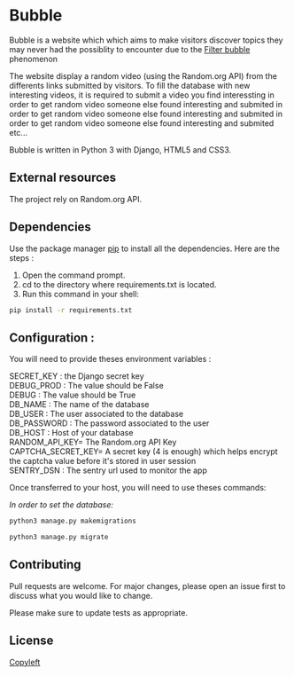 # Bubble

Bubble is a website which which aims to make visitors discover topics they may never had the possiblity to encounter due
to the [Filter bubble](https://en.wikipedia.org/wiki/Filter_bubble) phenomenon

The website display a random video (using the Random.org API) from the differents links submitted by visitors.
To fill the database with new interesting videos, it is required to submit a video you find interessting in order to get 
random video someone else found interesting and submited in order to get 
random video someone else found interesting and submited in order to get 
random video someone else found interesting and submited etc...

Bubble is written in Python 3 with Django, HTML5 and CSS3.

## External resources

The project rely on Random.org API.

## Dependencies

Use the package manager [pip](https://pip.pypa.io/en/stable/) to 
install all the dependencies. Here are the steps :

1. Open the command prompt.  
2. cd to the directory where requirements.txt is located.  
3. Run this command in your shell:  

```bash
pip install -r requirements.txt
```


## Configuration :

You will need to provide theses environment variables :

SECRET_KEY : the Django secret key  
DEBUG_PROD : The value should be False  
DEBUG : The value should be True  
DB_NAME : The name of the database  
DB_USER : The user associated to the database  
DB_PASSWORD : The password associated to the user  
DB_HOST : Host of your database  
RANDOM_API_KEY= The Random.org API Key  
CAPTCHA_SECRET_KEY= A secret key (4 is enough) which helps encrypt the captcha value before it's stored in user session  
SENTRY_DSN : The sentry url used to monitor the app

Once transferred to your host, you will need to use theses commands:

   
_In order to set the database:_    
```bash
python3 manage.py makemigrations

python3 manage.py migrate 
```


## Contributing
Pull requests are welcome. For major changes, please open an issue first to 
discuss what you would like to change.

Please make sure to update tests as appropriate.

## License
[Copyleft](https://www.gnu.org/licenses/copyleft.fr.html)